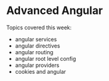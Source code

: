 Advanced Angular
=================
Topics covered this week:
  * angular services
  * angular directives
  * angular routing
  * angular root level config
  * angular providers
  * cookies and angular
